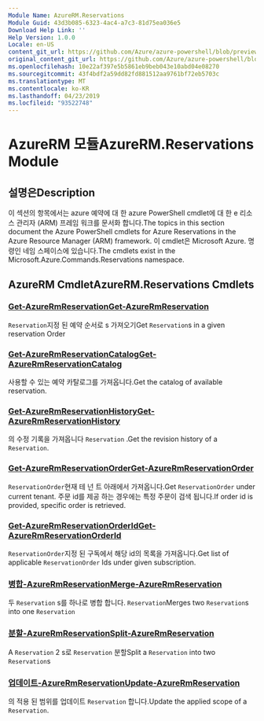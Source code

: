 ```yaml
---
Module Name: AzureRM.Reservations
Module Guid: 43d3b085-6323-4ac4-a7c3-81d75ea036e5
Download Help Link: ''
Help Version: 1.0.0
Locale: en-US
content_git_url: https://github.com/Azure/azure-powershell/blob/preview/src/ResourceManager/Reservations/Commands.Reservations/help/AzureRM.Reservations.md
original_content_git_url: https://github.com/Azure/azure-powershell/blob/preview/src/ResourceManager/Reservations/Commands.Reservations/help/AzureRM.Reservations.md
ms.openlocfilehash: 10e22af397e5b5861eb9beb043e10abd04e08270
ms.sourcegitcommit: 43f4bdf2a59dd82fd881512aa9761bf72eb5703c
ms.translationtype: MT
ms.contentlocale: ko-KR
ms.lasthandoff: 04/23/2019
ms.locfileid: "93522748"
---
```

# <span data-ttu-id="c1c79-101">AzureRM 모듈</span><span class="sxs-lookup"><span data-stu-id="c1c79-101">AzureRM.Reservations Module</span></span>
## <span data-ttu-id="c1c79-102">설명은</span><span class="sxs-lookup"><span data-stu-id="c1c79-102">Description</span></span>
<span data-ttu-id="c1c79-103">이 섹션의 항목에서는 azure 예약에 대 한 azure PowerShell cmdlet에 대 한 e 리소스 관리자 (ARM) 프레임 워크를 문서화 합니다.</span><span class="sxs-lookup"><span data-stu-id="c1c79-103">The topics in this section document the Azure PowerShell cmdlets for Azure Reservations in the Azure Resource Manager (ARM) framework.</span></span> <span data-ttu-id="c1c79-104">이 cmdlet은 Microsoft Azure. 명령인 네임 스페이스에 있습니다.</span><span class="sxs-lookup"><span data-stu-id="c1c79-104">The cmdlets exist in the Microsoft.Azure.Commands.Reservations namespace.</span></span>

## <span data-ttu-id="c1c79-105">AzureRM Cmdlet</span><span class="sxs-lookup"><span data-stu-id="c1c79-105">AzureRM.Reservations Cmdlets</span></span>
### [<span data-ttu-id="c1c79-106">Get-AzureRmReservation</span><span class="sxs-lookup"><span data-stu-id="c1c79-106">Get-AzureRmReservation</span></span>](Get-AzureRmReservation.md)
<span data-ttu-id="c1c79-107">`Reservation`지정 된 예약 순서로 s 가져오기</span><span class="sxs-lookup"><span data-stu-id="c1c79-107">Get `Reservation`s in a given reservation Order</span></span>

### [<span data-ttu-id="c1c79-108">Get-AzureRmReservationCatalog</span><span class="sxs-lookup"><span data-stu-id="c1c79-108">Get-AzureRmReservationCatalog</span></span>](Get-AzureRmReservationCatalog.md)
<span data-ttu-id="c1c79-109">사용할 수 있는 예약 카탈로그를 가져옵니다.</span><span class="sxs-lookup"><span data-stu-id="c1c79-109">Get the catalog of available reservation.</span></span>

### [<span data-ttu-id="c1c79-110">Get-AzureRmReservationHistory</span><span class="sxs-lookup"><span data-stu-id="c1c79-110">Get-AzureRmReservationHistory</span></span>](Get-AzureRmReservationHistory.md)
<span data-ttu-id="c1c79-111">의 수정 기록을 가져옵니다 `Reservation` .</span><span class="sxs-lookup"><span data-stu-id="c1c79-111">Get the revision history of a `Reservation`.</span></span>

### [<span data-ttu-id="c1c79-112">Get-AzureRmReservationOrder</span><span class="sxs-lookup"><span data-stu-id="c1c79-112">Get-AzureRmReservationOrder</span></span>](Get-AzureRmReservationOrder.md)
<span data-ttu-id="c1c79-113">`ReservationOrder`현재 테 넌 트 아래에서 가져옵니다.</span><span class="sxs-lookup"><span data-stu-id="c1c79-113">Get `ReservationOrder` under current tenant.</span></span> <span data-ttu-id="c1c79-114">주문 id를 제공 하는 경우에는 특정 주문이 검색 됩니다.</span><span class="sxs-lookup"><span data-stu-id="c1c79-114">If order id is provided, specific order is retrieved.</span></span>

### [<span data-ttu-id="c1c79-115">Get-AzureRmReservationOrderId</span><span class="sxs-lookup"><span data-stu-id="c1c79-115">Get-AzureRmReservationOrderId</span></span>](Get-AzureRmReservationOrderId.md)
<span data-ttu-id="c1c79-116">`ReservationOrder`지정 된 구독에서 해당 id의 목록을 가져옵니다.</span><span class="sxs-lookup"><span data-stu-id="c1c79-116">Get list of applicable `ReservationOrder` Ids under given subscription.</span></span>

### [<span data-ttu-id="c1c79-117">병합-AzureRmReservation</span><span class="sxs-lookup"><span data-stu-id="c1c79-117">Merge-AzureRmReservation</span></span>](Merge-AzureRmReservation.md)
<span data-ttu-id="c1c79-118">두 `Reservation` s를 하나로 병합 합니다. `Reservation`</span><span class="sxs-lookup"><span data-stu-id="c1c79-118">Merges two `Reservation`s into one `Reservation`</span></span>

### [<span data-ttu-id="c1c79-119">분할-AzureRmReservation</span><span class="sxs-lookup"><span data-stu-id="c1c79-119">Split-AzureRmReservation</span></span>](Split-AzureRmReservation.md)
<span data-ttu-id="c1c79-120">A `Reservation` 2 s로 `Reservation` 분할</span><span class="sxs-lookup"><span data-stu-id="c1c79-120">Split a `Reservation` into two `Reservation`s</span></span>

### [<span data-ttu-id="c1c79-121">업데이트-AzureRmReservation</span><span class="sxs-lookup"><span data-stu-id="c1c79-121">Update-AzureRmReservation</span></span>](Update-AzureRmReservation.md)
<span data-ttu-id="c1c79-122">의 적용 된 범위를 업데이트 `Reservation` 합니다.</span><span class="sxs-lookup"><span data-stu-id="c1c79-122">Update the applied scope of a `Reservation`.</span></span>

